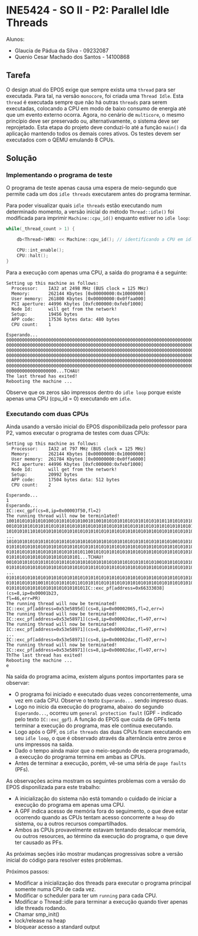 # INE5424 - SO II - P2: Parallel Idle Threads

Alunos:
- Glaucia de Pádua da Silva - 09232087
- Quenio Cesar Machado dos Santos - 14100868

## Tarefa

O design atual do EPOS exige que sempre exista uma `thread` para ser executada. Para tal, na versão `monocore`, foi criada uma `Thread Idle`. Esta `thread` é executada sempre que não há outras `threads` para serem executadas, colocando a CPU em modo de baixo consumo de energia até que um evento externo ocorra. Agora, no cenário de `multicore`, o mesmo princípio deve ser preservado ou, alternativamente, o sistema deve ser reprojetado. Esta etapa do projeto deve conduzi-lo até a função `main()` da aplicação mantendo todos os demais cores ativos. Os testes devem ser executados com o QEMU emulando 8 CPUs.

## Solução

### Implementando o programa de teste

O programa de teste apenas causa uma espera de meio-segundo que permite cada um dos `idle threads` executarem antes do programa terminar.

Para poder visualizar quais `idle threads` estão executando num determinado momento, a versão inicial do método `Thread::idle()` foi modificada para imprimir `Machine::cpu_id()` enquanto estiver no `idle loop`:

```cpp
while(_thread_count > 1) {

    db<Thread>(WRN) << Machine::cpu_id(); // identificando a CPU em idle.

    CPU::int_enable();
    CPU::halt();
}
```

Para a execução com apenas uma CPU, a saída do programa é a seguinte:

```
Setting up this machine as follows:
  Processor:    IA32 at 2498 MHz (BUS clock = 125 MHz)
  Memory:       262144 Kbytes [0x00000000:0x10000000]
  User memory:  261800 Kbytes [0x00000000:0x0ffaa000]
  PCI aperture: 44996 Kbytes [0xfc000000:0xfebf1000]
  Node Id:      will get from the network!
  Setup:        19456 bytes
  APP code:     17536 bytes	data: 480 bytes
  CPU count:    1

Esperando...
00000000000000000000000000000000000000000000000000000000000000000000000000000000
00000000000000000000000000000000000000000000000000000000000000000000000000000000
00000000000000000000000000000000000000000000000000000000000000000000000000000000
00000000000000000000000000000000000000000000000000000000000000000000000000000000
00000000000000000000000000000000000000000000000000000000000000000000000000000000
00000000000000000000000000000000000000000000000000000000000000000000000000000000
0000000000000000000...TCHAU!
The last thread has exited!
Rebooting the machine ...
```

Observe que os zeros são impressos dentro do `idle loop` porque existe apenas uma CPU (cpu_id = 0) executando em `idle`.

### Executando com duas CPUs

Ainda usando a versão inicial do EPOS disponibilizada pelo professor para P2, vamos executar o programa de testes com duas CPUs:

```
Setting up this machine as follows:
  Processor:    IA32 at 797 MHz (BUS clock = 125 MHz)
  Memory:       262144 Kbytes [0x00000000:0x10000000]
  User memory:  261784 Kbytes [0x00000000:0x0ffa6000]
  PCI aperture: 44996 Kbytes [0xfc000000:0xfebf1000]
  Node Id:      will get from the network!
  Setup:        20992 bytes
  APP code:     17504 bytes	data: 512 bytes
  CPU count:    2

Esperando...
1
Esperando...
IC::exc_gpf(cs=8,ip=0x00003f50,fl=2)
The running thread will now be termin1ated!
10010101010101010010101010101001010010101010101010101010101011010101010101010101
00101010101010101010101010101010101010101010101010101010101010101010101010101010
10101010110101010101010101010101010101010101010101010101010101010101010101010101
...
10101010101010101010101010101010101010101010101010101010101010100101010101010101
01010101010101010101010101010101010101010101010101010101010101010101010101010101
01010101010101010101010101010110010101010101010101010101010101010101010101010101
0101010101010101010101010101...TCHAU!
00101010101010101010101010101010101010101010101010101010100101010101010101010101
01010101010101010101010101010101010101010101010101010101010101010101010101010101
...
01010101010101010101010101010101010101010101010101010101010101010101010101010101
01010101010100101010101010110101010101010101010101010101010101010101010101010101
010101010101010101010101010101IC::exc_pf[address=0x66333038](cs=8,ip=0x00001b23,
fl=46,err=PR)
The running thread will now be terminated!
IC::exc_pf[address=0x53e5895d](cs=8,ip=0x00002065,fl=2,err=)
The running thread will now be terminated!
IC::exc_pf[address=0x53e58971](cs=8,ip=0x00002dac,fl=97,err=)
The running thread will now be terminated!
IC::exc_pf[address=0x53e58971](cs=8,ip=0x00002dac,fl=97,err=)
...
IC::exc_pf[address=0x53e58971](cs=8,ip=0x00002dac,fl=97,err=)
The running thread will now be terminated!
IC::exc_pf[address=0x53e58971](cs=8,ip=0x00002dac,fl=97,err=)
ThThe last thread has exited!
Rebooting the machine ...
e
```

Na saída do programa acima, existem alguns pontos importantes para se observar:
- O programa foi iniciado e executado duas vezes concorrentemente, uma vez em cada CPU. Observe o texto `Esperando...` sendo impresso duas.
- Logo no inicio da execução do programa, abaixo do segundo `Esperando...`, ocorreu um `general protection fault` (GPF - indicado pelo texto `IC::exc_gpf`). A função do EPOS que cuida de GPFs tenta terminar a execução do programa, mas ele continua executando.
- Logo após o GPF, os `idle threads` das duas CPUs ficam executando em seu `idle loop`, o que é observado através da alternância entre zeros e uns impressos na saída.
- Dado o tempo ainda maior que o meio-segundo de espera programado, a execução do programa termina em ambas as CPUs.
- Antes de terminar a execução, porém, vê-se uma séria de `page faults` (PFs).

As observações acima mostram os seguintes problemas com a versão do EPOS disponilizada para este trabalho:
- A inicialização do sistema não está tomando o cuidado de iniciar a execução do programa em apenas uma CPU.
- A GPF indica acesso de memória fora do seguimento, o que deve estar ocorrendo quando as CPUs tentam acesso concorrente a `heap` do sistema, ou a outros recursos compartilhados.
- Ambos as CPUs provavelmente estavam tentando desalocar memória, ou outros resources, ao término da execução do programa, o que deve ter causado as PFs.

As próximas seções irão mostrar mudanças progressivas sobre a versão inicial do código para resolver estes problemas.

Próximos passos:
- Modificar a inicialização dos threads para executar o programa principal somente numa CPU de cada vez.
- Modificar o scheduler para ter um `running` para cada CPU.
- Modificar o Thread::idle para terminar a execução quando tiver apenas idle threads rodando.
- Chamar smp_init()
- lock/release na heap
- bloquear acesso a standard output
